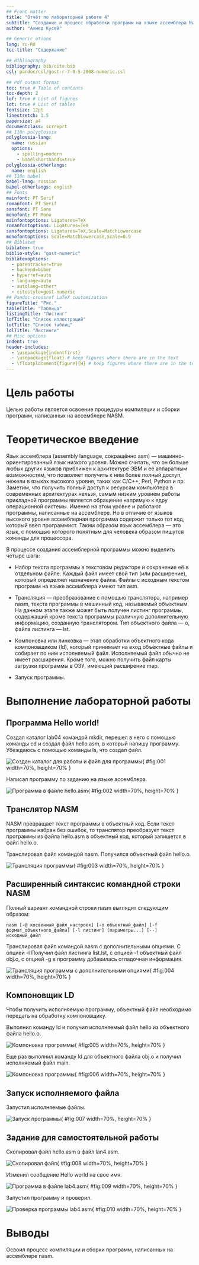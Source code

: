 ```yaml
---
## Front matter
title: "Отчёт по лабораторной работе 4"
subtitle: "Создание и процесс обработки программ на языке ассемблера NASM"
author: "Ахмед Кусей"

## Generic otions
lang: ru-RU
toc-title: "Содержание"

## Bibliography
bibliography: bib/cite.bib
csl: pandoc/csl/gost-r-7-0-5-2008-numeric.csl

## Pdf output format
toc: true # Table of contents
toc-depth: 2
lof: true # List of figures
lot: true # List of tables
fontsize: 12pt
linestretch: 1.5
papersize: a4
documentclass: scrreprt
## I18n polyglossia
polyglossia-lang:
  name: russian
  options:
	- spelling=modern
	- babelshorthands=true
polyglossia-otherlangs:
  name: english
## I18n babel
babel-lang: russian
babel-otherlangs: english
## Fonts
mainfont: PT Serif
romanfont: PT Serif
sansfont: PT Sans
monofont: PT Mono
mainfontoptions: Ligatures=TeX
romanfontoptions: Ligatures=TeX
sansfontoptions: Ligatures=TeX,Scale=MatchLowercase
monofontoptions: Scale=MatchLowercase,Scale=0.9
## Biblatex
biblatex: true
biblio-style: "gost-numeric"
biblatexoptions:
  - parentracker=true
  - backend=biber
  - hyperref=auto
  - language=auto
  - autolang=other*
  - citestyle=gost-numeric
## Pandoc-crossref LaTeX customization
figureTitle: "Рис."
tableTitle: "Таблица"
listingTitle: "Листинг"
lofTitle: "Список иллюстраций"
lotTitle: "Список таблиц"
lolTitle: "Листинги"
## Misc options
indent: true
header-includes:
  - \usepackage{indentfirst}
  - \usepackage{float} # keep figures where there are in the text
  - \floatplacement{figure}{H} # keep figures where there are in the text
---
```


# Цель работы

Целью работы является освоение процедуры компиляции и сборки программ, написанных на ассемблере NASM.

# Теоретическое введение

Язык ассемблера (assembly language, сокращённо asm) — машинно-ориентированный
язык низкого уровня. Можно считать, что он больше любых других языков приближен к
архитектуре ЭВМ и её аппаратным возможностям, что позволяет получить к ним более
полный доступ, нежели в языках высокого уровня, таких как C/C++, Perl, Python и пр. Заметим,
что получить полный доступ к ресурсам компьютера в современных архитектурах нельзя,
самым низким уровнем работы прикладной программы является обращение напрямую к
ядру операционной системы. Именно на этом уровне и работают программы, написанные
на ассемблере. Но в отличие от языков высокого уровня ассемблерная программа содержит
только тот код, который ввёл программист. Таким образом язык ассемблера — это язык, с
помощью которого понятным для человека образом пишутся команды для процессора.

В процессе создания ассемблерной программы можно выделить четыре шага:

* Набор текста программы в текстовом редакторе и сохранение её в отдельном файле. Каждый файл имеет свой тип (или расширение), который определяет назначение файла. Файлы с исходным текстом программ на языке ассемблера имеют тип asm.

* Трансляция — преобразование с помощью транслятора, например nasm, текста программы в машинный код, называемый объектным. На данном этапе также может быть получен листинг программы, содержащий кроме текста программы различную дополнительную информацию, созданную транслятором. Тип объектного файла — o, файла листинга — lst.

* Компоновка или линковка — этап обработки объектного кода компоновщиком (ld), который принимает на вход объектные файлы и собирает по ним исполняемый файл. Исполняемый файл обычно не имеет расширения. Кроме того, можно получить файл карты загрузки программы в ОЗУ, имеющий расширение map.

* Запуск программы.

# Выполнение лабораторной работы

## Программа Hello world!

Создал каталог lab04 командой mkdir, перешел в него с помощью команды cd и создал файл hello.asm, в который напишу программу.
Убеждаюсь с помощью команды ls, что создал файл.

![Создан каталог для работы и файл для программы](image/01.png){ #fig:001 width=70%, height=70% }

Написал программу по заданию на языке ассемблера.

![Программа в файле hello.asm](image/02.png){ #fig:002 width=70%, height=70% }

## Транслятор NASM

NASM превращает текст программы в объектный код. Если текст программы набран без ошибок, то транслятор преобразует текст программы из файла hello.asm в объектный код, который запишется в файл hello.o. 

Транслировал файл командой nasm. Получился объектный файл hello.o.

![Трансляция программы](image/03.png){ #fig:003 width=70%, height=70% }

## Расширенный синтаксис командной строки NASM

Полный вариант командной строки nasm выглядит следующим образом: 

```nasm [-@ косвенный_файл_настроек] [-o объектный_файл] [-f формат_объектного_файла] [-l листинг] [параметры...] [--] исходный_файл```

Транслировал файл командой nasm с дополнительными опциями. 
С опцией -l Получил файл листинга list.lst, с опцией -f объектный файл obj.o, с опцией -g в программу добавилась отладочная информация.

![Трансляция программы с дополнительными опциями](image/04.png){ #fig:004 width=70%, height=70% }

## Компоновщик LD

Чтобы получить исполняемую программу, объектный файл необходимо передать на обработку компоновщику.

Выполнил команду ld и получил исполняемый файл hello из объектного файла hello.o.

![Компоновка программы](image/05.png){ #fig:005 width=70%, height=70% }

Еще раз выполнил команду ld для объектного файла obj.o и получил исполняемый файл main.

![Компоновка программы](image/06.png){ #fig:006 width=70%, height=70% }

## Запуск исполняемого файла

Запустил исполняемые файлы.

![Запуск программы](image/07.png){ #fig:007 width=70%, height=70% }


## Задание для самостоятельной работы

Скопировал файл hello.asm в файл lan4.asm.

![Скопировал файл](image/08.png){ #fig:008 width=70%, height=70% }

Изменил сообщение Hello world на свое имя.

![Программа в файле lab4.asm](image/09.png){ #fig:009 width=70%, height=70% }

Запустил программу и проверил.

![Проверка программы lab4.asm](image/10.png){ #fig:010 width=70%, height=70% }

# Выводы

Освоил процесс компиляции и сборки программ, написанных на ассемблере nasm.